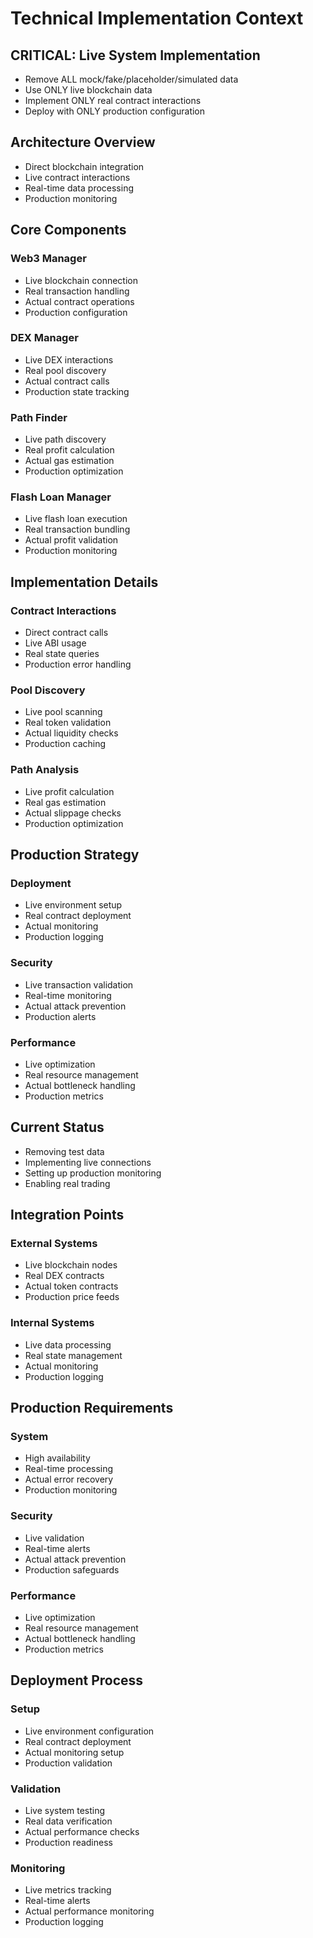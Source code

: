 # Technical Implementation Context

## CRITICAL: Live System Implementation
- Remove ALL mock/fake/placeholder/simulated data
- Use ONLY live blockchain data
- Implement ONLY real contract interactions
- Deploy with ONLY production configuration

## Architecture Overview
- Direct blockchain integration
- Live contract interactions
- Real-time data processing
- Production monitoring

## Core Components

### Web3 Manager
- Live blockchain connection
- Real transaction handling
- Actual contract operations
- Production configuration

### DEX Manager
- Live DEX interactions
- Real pool discovery
- Actual contract calls
- Production state tracking

### Path Finder
- Live path discovery
- Real profit calculation
- Actual gas estimation
- Production optimization

### Flash Loan Manager
- Live flash loan execution
- Real transaction bundling
- Actual profit validation
- Production monitoring

## Implementation Details

### Contract Interactions
- Direct contract calls
- Live ABI usage
- Real state queries
- Production error handling

### Pool Discovery
- Live pool scanning
- Real token validation
- Actual liquidity checks
- Production caching

### Path Analysis
- Live profit calculation
- Real gas estimation
- Actual slippage checks
- Production optimization

## Production Strategy

### Deployment
- Live environment setup
- Real contract deployment
- Actual monitoring
- Production logging

### Security
- Live transaction validation
- Real-time monitoring
- Actual attack prevention
- Production alerts

### Performance
- Live optimization
- Real resource management
- Actual bottleneck handling
- Production metrics

## Current Status
- Removing test data
- Implementing live connections
- Setting up production monitoring
- Enabling real trading

## Integration Points

### External Systems
- Live blockchain nodes
- Real DEX contracts
- Actual token contracts
- Production price feeds

### Internal Systems
- Live data processing
- Real state management
- Actual monitoring
- Production logging

## Production Requirements

### System
- High availability
- Real-time processing
- Actual error recovery
- Production monitoring

### Security
- Live validation
- Real-time alerts
- Actual attack prevention
- Production safeguards

### Performance
- Live optimization
- Real resource management
- Actual bottleneck handling
- Production metrics

## Deployment Process

### Setup
- Live environment configuration
- Real contract deployment
- Actual monitoring setup
- Production validation

### Validation
- Live system testing
- Real data verification
- Actual performance checks
- Production readiness

### Monitoring
- Live metrics tracking
- Real-time alerts
- Actual performance monitoring
- Production logging
